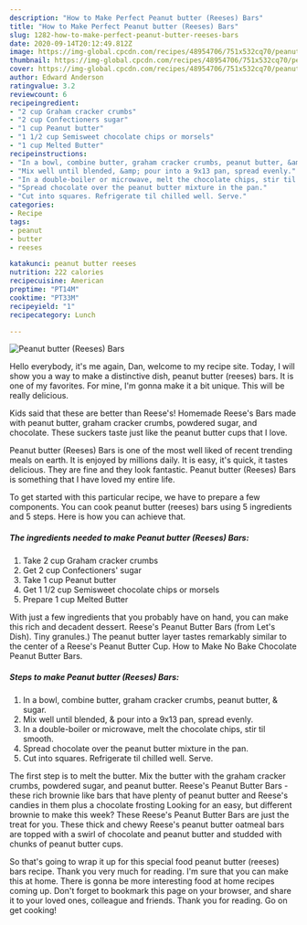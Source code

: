 ```yaml
---
description: "How to Make Perfect Peanut butter (Reeses) Bars"
title: "How to Make Perfect Peanut butter (Reeses) Bars"
slug: 1282-how-to-make-perfect-peanut-butter-reeses-bars
date: 2020-09-14T20:12:49.812Z
image: https://img-global.cpcdn.com/recipes/48954706/751x532cq70/peanut-butter-reeses-bars-recipe-main-photo.jpg
thumbnail: https://img-global.cpcdn.com/recipes/48954706/751x532cq70/peanut-butter-reeses-bars-recipe-main-photo.jpg
cover: https://img-global.cpcdn.com/recipes/48954706/751x532cq70/peanut-butter-reeses-bars-recipe-main-photo.jpg
author: Edward Anderson
ratingvalue: 3.2
reviewcount: 6
recipeingredient:
- "2 cup Graham cracker crumbs"
- "2 cup Confectioners sugar"
- "1 cup Peanut butter"
- "1 1/2 cup Semisweet chocolate chips or morsels"
- "1 cup Melted Butter"
recipeinstructions:
- "In a bowl, combine butter, graham cracker crumbs, peanut butter, &amp; sugar."
- "Mix well until blended, &amp; pour into a 9x13 pan, spread evenly."
- "In a double-boiler or microwave, melt the chocolate chips, stir til smooth."
- "Spread chocolate over the peanut butter mixture in the pan."
- "Cut into squares. Refrigerate til chilled well. Serve."
categories:
- Recipe
tags:
- peanut
- butter
- reeses

katakunci: peanut butter reeses 
nutrition: 222 calories
recipecuisine: American
preptime: "PT14M"
cooktime: "PT33M"
recipeyield: "1"
recipecategory: Lunch

---
```



![Peanut butter (Reeses) Bars](https://img-global.cpcdn.com/recipes/48954706/751x532cq70/peanut-butter-reeses-bars-recipe-main-photo.jpg)

Hello everybody, it's me again, Dan, welcome to my recipe site. Today, I will show you a way to make a distinctive dish, peanut butter (reeses) bars. It is one of my favorites. For mine, I'm gonna make it a bit unique. This will be really delicious.

Kids said that these are better than Reese&#39;s! Homemade Reese&#39;s Bars made with peanut butter, graham cracker crumbs, powdered sugar, and chocolate. These suckers taste just like the peanut butter cups that I love.

Peanut butter (Reeses) Bars is one of the most well liked of recent trending meals on earth. It is enjoyed by millions daily. It is easy, it's quick, it tastes delicious. They are fine and they look fantastic. Peanut butter (Reeses) Bars is something that I have loved my entire life.


To get started with this particular recipe, we have to prepare a few components. You can cook peanut butter (reeses) bars using 5 ingredients and 5 steps. Here is how you can achieve that.

<!--inarticleads1-->

##### The ingredients needed to make Peanut butter (Reeses) Bars:

1. Take 2 cup Graham cracker crumbs
1. Get 2 cup Confectioners&#39; sugar
1. Take 1 cup Peanut butter
1. Get 1 1/2 cup Semisweet chocolate chips or morsels
1. Prepare 1 cup Melted Butter


With just a few ingredients that you probably have on hand, you can make this rich and decadent dessert. Reese&#39;s Peanut Butter Bars (from Let&#39;s Dish). Tiny granules.) The peanut butter layer tastes remarkably similar to the center of a Reese&#39;s Peanut Butter Cup. How to Make No Bake Chocolate Peanut Butter Bars. 

<!--inarticleads2-->

##### Steps to make Peanut butter (Reeses) Bars:

1. In a bowl, combine butter, graham cracker crumbs, peanut butter, &amp; sugar.
1. Mix well until blended, &amp; pour into a 9x13 pan, spread evenly.
1. In a double-boiler or microwave, melt the chocolate chips, stir til smooth.
1. Spread chocolate over the peanut butter mixture in the pan.
1. Cut into squares. Refrigerate til chilled well. Serve.


The first step is to melt the butter. Mix the butter with the graham cracker crumbs, powdered sugar, and peanut butter. Reese&#39;s Peanut Butter Bars - these rich brownie like bars that have plenty of peanut butter and Reese&#39;s candies in them plus a chocolate frosting Looking for an easy, but different brownie to make this week? These Reese&#39;s Peanut Butter Bars are just the treat for you. These thick and chewy Reese&#39;s peanut butter oatmeal bars are topped with a swirl of chocolate and peanut butter and studded with chunks of peanut butter cups. 

So that's going to wrap it up for this special food peanut butter (reeses) bars recipe. Thank you very much for reading. I'm sure that you can make this at home. There is gonna be more interesting food at home recipes coming up. Don't forget to bookmark this page on your browser, and share it to your loved ones, colleague and friends. Thank you for reading. Go on get cooking!
